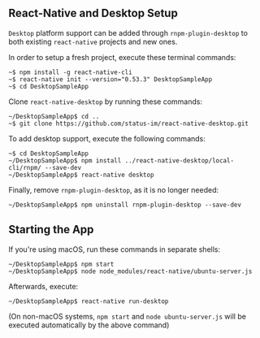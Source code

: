 ## React-Native and Desktop Setup

`Desktop` platform support can be added through `rnpm-plugin-desktop` to both existing `react-native` projects and new ones.

In order to setup a fresh project, execute these terminal commands:

```
~$ npm install -g react-native-cli
~$ react-native init --version="0.53.3" DesktopSampleApp
~$ cd DesktopSampleApp
```

Clone `react-native-desktop` by running these commands:

```
~/DesktopSampleApp$ cd ..
~$ git clone https://github.com/status-im/react-native-desktop.git
```

To add desktop support, execute the following commands:

```
~$ cd DesktopSampleApp
~/DesktopSampleApp$ npm install ../react-native-desktop/local-cli/rnpm/ --save-dev
~/DesktopSampleApp$ react-native desktop
```

Finally, remove `rnpm-plugin-desktop`, as it is no longer needed:

```
~/DesktopSampleApp$ npm uninstall rnpm-plugin-desktop --save-dev
```

## Starting the App

If you're using macOS, run these commands in separate shells:

```
~/DesktopSampleApp$ npm start
~/DesktopSampleApp$ node node_modules/react-native/ubuntu-server.js
```

Afterwards, execute:
```
~/DesktopSampleApp$ react-native run-desktop
```

(On non-macOS systems, `npm start` and `node ubuntu-server.js` will be executed automatically by the above command)
